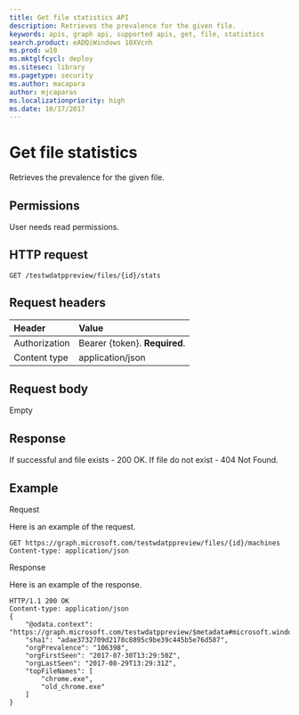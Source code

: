 ```yaml
---
title: Get file statistics API
description: Retrieves the prevalence for the given file.
keywords: apis, graph api, supported apis, get, file, statistics
search.product: eADQiWindows 10XVcnh
ms.prod: w10
ms.mktglfcycl: deploy
ms.sitesec: library
ms.pagetype: security
ms.author: macapara
author: mjcaparas
ms.localizationpriority: high
ms.date: 10/17/2017
---
```


# Get file statistics 
Retrieves the prevalence for the given file.

## Permissions
User needs read permissions.

## HTTP request
```
GET /testwdatppreview/files/{id}/stats
```

## Request headers

Header | Value 
:---|:---
Authorization | Bearer {token}. **Required**.
Content type | application/json


## Request body
Empty

## Response
If successful and file exists - 200 OK.
If file do not exist - 404 Not Found.


## Example

Request

Here is an example of the request.

```
GET https://graph.microsoft.com/testwdatppreview/files/{id}/machines
Content-type: application/json
```

Response

Here is an example of the response.


```
HTTP/1.1 200 OK
Content-type: application/json
{
    "@odata.context": "https://graph.microsoft.com/testwdatppreview/$metadata#microsoft.windowsDefenderATP.api.InOrgFileStats",
    "sha1": "adae3732709d2178c8895c9be39c445b5e76d587",
    "orgPrevalence": "106398",
    "orgFirstSeen": "2017-07-30T13:29:50Z",
    "orgLastSeen": "2017-08-29T13:29:31Z",
    "topFileNames": [
        "chrome.exe",
        "old_chrome.exe"
    ]
}
```
